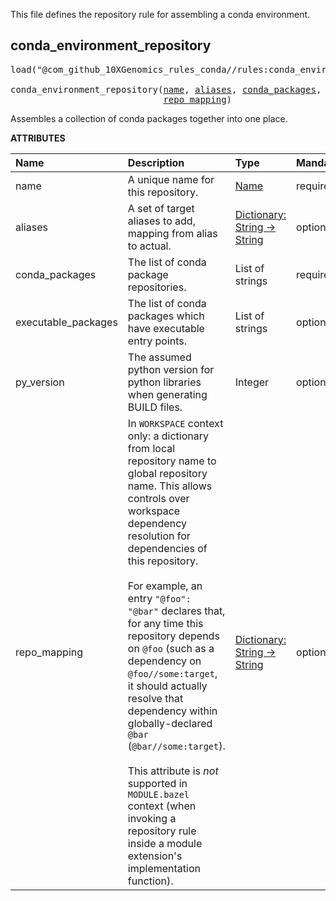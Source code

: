 <!-- Generated with Stardoc: http://skydoc.bazel.build -->

This file defines the repository rule for assembling a conda environment.

<a id="conda_environment_repository"></a>

## conda_environment_repository

<pre>
load("@com_github_10XGenomics_rules_conda//rules:conda_environment.bzl", "conda_environment_repository")

conda_environment_repository(<a href="#conda_environment_repository-name">name</a>, <a href="#conda_environment_repository-aliases">aliases</a>, <a href="#conda_environment_repository-conda_packages">conda_packages</a>, <a href="#conda_environment_repository-executable_packages">executable_packages</a>, <a href="#conda_environment_repository-py_version">py_version</a>,
                             <a href="#conda_environment_repository-repo_mapping">repo_mapping</a>)
</pre>

Assembles a collection of conda packages together into one place.

**ATTRIBUTES**


| Name  | Description | Type | Mandatory | Default |
| :------------- | :------------- | :------------- | :------------- | :------------- |
| <a id="conda_environment_repository-name"></a>name |  A unique name for this repository.   | <a href="https://bazel.build/concepts/labels#target-names">Name</a> | required |  |
| <a id="conda_environment_repository-aliases"></a>aliases |  A set of target aliases to add, mapping from alias to actual.   | <a href="https://bazel.build/rules/lib/dict">Dictionary: String -> String</a> | optional |  `{}`  |
| <a id="conda_environment_repository-conda_packages"></a>conda_packages |  The list of conda package repositories.   | List of strings | required |  |
| <a id="conda_environment_repository-executable_packages"></a>executable_packages |  The list of conda packages which have executable entry points.   | List of strings | optional |  `["conda", "python"]`  |
| <a id="conda_environment_repository-py_version"></a>py_version |  The assumed python version for python libraries when generating BUILD files.   | Integer | optional |  `3`  |
| <a id="conda_environment_repository-repo_mapping"></a>repo_mapping |  In `WORKSPACE` context only: a dictionary from local repository name to global repository name. This allows controls over workspace dependency resolution for dependencies of this repository.<br><br>For example, an entry `"@foo": "@bar"` declares that, for any time this repository depends on `@foo` (such as a dependency on `@foo//some:target`, it should actually resolve that dependency within globally-declared `@bar` (`@bar//some:target`).<br><br>This attribute is _not_ supported in `MODULE.bazel` context (when invoking a repository rule inside a module extension's implementation function).   | <a href="https://bazel.build/rules/lib/dict">Dictionary: String -> String</a> | optional |  |


